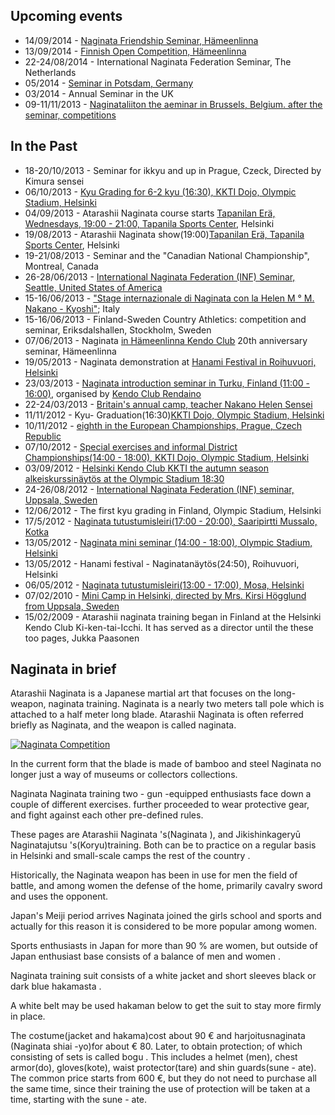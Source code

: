 ## Upcoming events

-   14/09/2014 - [Naginata Friendship Seminar,
    Hämeenlinna](https://www.facebook.com/events/501891759879564/ "Finnish Naginata Friendship Seminar 2014")
-   13/09/2014 - [Finnish Open Competition,
    Hämeenlinna](https://www.facebook.com/events/147521468779208/ "Naginata Finnish Open 2014")
-   22-24/08/2014 - International Naginata Federation Seminar, The Netherlands
-   05/2014 - [Seminar in Potsdam,
    Germany](http://www.genkido.de/naginata.html " Bishamonten Naginata Kyôshitsu")
-   03/2014 - Annual Seminar in the UK
-   09-11/11/2013 - [Naginataliiton the aeminar in Brussels,
    Belgium. after the seminar,
    competitions](https://www.facebook.com/events/541531802573585/ "Stage ENF + la coupe Isabelle D' Hose le 11 novembre")

## In the Past

-   18-20/10/2013 - Seminar for ikkyu and up in Prague, Czeck, Directed by Kimura sensei
-   06/10/2013 - [Kyu Grading for 6-2 kyu (16:30), KKTI Dojo, Olympic Stadium,
    Helsinki](https://www.facebook.com/events/157924271076783/ "Kyu Grading for values of 6-2 kyu")
-   04/09/2013 - Atarashii Naginata course starts [Tapanilan Erä,
    Wednesdays, 19:00 - 21:00, Tapanila
    Sports Center](http://www.tapanila-kendo.org/ "Tapanilan Erä - Kendojaos"),
    Helsinki
-   19/08/2013 - Atarashii Naginata show(19:00)[Tapanilan Erä, Tapanila
    Sports Center](http://www.tapanila-kendo.org/ "Tapanilan Erä - Kendojaos"),
    Helsinki
-   19-21/08/2013 - Seminar and the "Canadian National Championship", Montreal,
    Canada
-   26-28/06/2013 - [International Naginata Federation (INF) Seminar, Seattle,
    United States of America](http://international-naginata.org/drupal/node/14 "2013 INF Seminar Information")
-   15-16/06/2013 - ["Stage internazionale di Naginata con la Helen M °
    M. Nakano - Kyoshi"](http://www.kendo.it/calendario/calendario.cfm "Elenco Eventi CIK e di altre federazioni europee");
    Italy
-   15-16/06/2013 - Finland-Sweden Country Athletics: competition and seminar,
    Eriksdalshallen, Stockholm, Sweden
-   07/06/2013 - Naginata [in Hämeenlinna Kendo Club](http://www.jookenkai.net/ "Hämeenlinna - Ken Yeah I guess")
    20th anniversary seminar, Hämeenlinna
-   19/05/2013 - Naginata demonstration at [Hanami Festival in Roihuvuori,
    Helsinki](http://www.roihuvuori.fi/hanami/ "Next - hanami party Roihuvuori cherry park May 2013")
-   23/03/2013 - [Naginata introduction seminar in Turku, Finland (11:00 -
    16:00)](https://www.facebook.com/events/136689943169944/ "Atarashii Naginata seminar"), organised by
    [Kendo Club Rendaino](http://www.rendaino.fi/ "Turku Kendo Club Rendaino Association")
-   22-24/03/2013 - [Britain's annual camp, teacher Nakano Helen
    Sensei](http://www.naginata.org.uk/2013-annual-british-naginata-seminar-details/ "2013 Annual British Naginata Seminar Details")
-   11/11/2012 - Kyu- Graduation(16:30)[KKTI Dojo, Olympic Stadium,
    Helsinki](http://www.kendohelsinki.org/?sivu=kartta "Map of the Olympic Stadium")
-   10/11/2012 - [eighth in the European Championships, Prague,
    Czech Republic](http://www.enc2012.cz/ "Naginata European Championships 2012" )
-   07/10/2012 - [Special exercises and informal
    District Championships(14:00 - 18:00), KKTI Dojo, Olympic Stadium,
    Helsinki](https://www.facebook.com/events/530673156947346/ "Naginata Helsinki, special training")
-   03/09/2012 - [Helsinki Kendo Club KKTI the autumn season
    alkeiskurssinäytös at the Olympic Stadium
    18:30](https://www.facebook.com/events/187144878084491/ "KKTI Alkeiskurssinäytös")
-   24-26/08/2012 - [International Naginata Federation (INF) seminar, Uppsala,
    Sweden](https://www.facebook.com/events/124522334303072/ "INF Seminar in Uppsala, Sweden")
-   12/06/2012 - The first kyu grading in Finland, Olympic Stadium, Helsinki
-   17/5/2012 - [Naginata tutustumisleiri(17:00 - 20:00), Saaripirtti
    Mussalo,
    Kotka](https://www.facebook.com/events/180686655386832/ "Naginata Tutustumisleiri - Kotka")
-   13/05/2012 - [Naginata mini seminar (14:00 - 18:00), Olympic Stadium,
    Helsinki](https://www.facebook.com/events/385015054876105/ "Naginata Mini Seminar - Helsinki")
-   13/05/2012 - Hanami festival - Naginatanäytös(24:50), Roihuvuori,
    Helsinki
-   06/05/2012 - [Naginata tutustumisleiri(13:00 - 17:00), Mosa,
    Helsinki](https://www.facebook.com/events/296023357146874/ "Naginata Tutustumisleiri - Mosa")
-   07/02/2010 - [Mini Camp in Helsinki, directed by Mrs. Kirsi Högglund from Uppsala,
    Sweden](http://www.flickr.com/photos/paazio/sets/72157623374097714/ "Naginata - Helsinki(FI) - 2010/02/07")
-   15/02/2009 - Atarashii naginata training began in Finland at the Helsinki
    Kendo Club Ki-ken-tai-Icchi. It has served as a director until the
    these too pages, Jukka Paasonen

## Naginata in brief

Atarashii Naginata is a Japanese martial art that focuses on the long-
weapon, naginata training. Naginata is a nearly two meters tall pole which
is attached to a half meter long blade.
Atarashii Naginata is often referred briefly as Naginata, and the weapon is
called naginata.

[![Naginata
Competition](http://farm7.staticflickr.com/6059/6283180930_4405e8e6f1_m.jpg)
](http://flickr.com/photos/96248369@N00/6283180930 "Naginata Competition / ethics_gradient")

In the current form that the blade is made ​​of bamboo and steel
Naginata no longer just a way of museums or collectors collections.

Naginata Naginata training two - gun -equipped enthusiasts
face down a couple of different exercises. further
proceeded to wear protective gear, and fight against each other
pre-defined rules.

These pages are Atarashii Naginata 's(Naginata ), and
Jikishinkageryū Naginatajutsu 's(Koryu)training. Both can be
to practice on a regular basis in Helsinki and small-scale camps
the rest of the country .

Historically, the Naginata weapon has been in use for men
the field of battle, and among women the defense of the home,
primarily cavalry sword and uses the opponent.

Japan's Meiji period arrives Naginata joined the girls
school and sports and actually for this reason it is considered to be more popular
among women.

Sports enthusiasts in Japan for more than 90 % are women, but outside of Japan
enthusiast base consists of a balance of men and women .

Naginata training suit consists of a white jacket and short sleeves
black or dark blue hakamasta .

A white belt may be used hakaman below to get the suit to stay
more firmly in place.

The costume(jacket and hakama)cost about 90 € and harjoitusnaginata
(Naginata shiai -yo)for about € 80. Later, to obtain protection;
of which consisting of sets is called bogu . This includes a helmet
(men), chest armor(do), gloves(kote), waist protector(tare) and
shin guards(sune - ate). The common price starts from 600 €, but
they do not need to purchase all the same time, since their training
the use of protection will be taken at a time, starting with the sune - ate.
